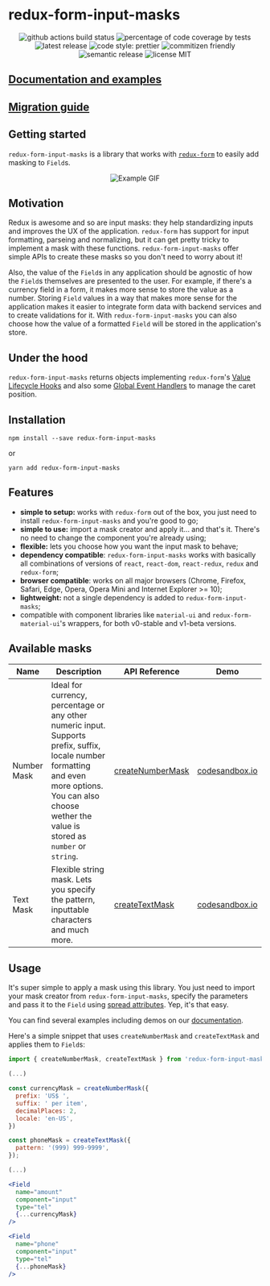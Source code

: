 # redux-form-input-masks

<p align="center">
    <span>
        <img alt="github actions build status" src="https://img.shields.io/github/actions/workflow/status/renato-bohler/redux-form-input-masks/release.yml
">
    </span>
    <span>
        <img alt="percentage of code coverage by tests" src="https://img.shields.io/codecov/c/github/renato-bohler/redux-form-input-masks/master.svg?style=flat-square">
    </span>
    <span>
        <img alt="latest release" src="https://img.shields.io/github/release/renato-bohler/redux-form-input-masks/all.svg?style=flat-square">
    </span>
    <span>
        <img alt="code style: prettier" src="https://img.shields.io/badge/code_style-prettier-ff69b4.svg?style=flat-square">
    </span>
    <span>
        <img alt="commitizen friendly" src="https://img.shields.io/badge/commitizen-friendly-brightgreen.svg?style=flat-square">
    </span>
    <span>
        <img alt="semantic release" src="https://img.shields.io/badge/%20%20%F0%9F%93%A6%F0%9F%9A%80-semantic--release-e10079.svg?style=flat-square">
    </span>
    <span>
        <img alt="license MIT" src="https://img.shields.io/github/license/renato-bohler/redux-form-input-masks.svg?style=flat-square">
    </span>
</p>

## [Documentation and examples](https://renato-bohler.github.io/redux-form-input-masks)

## [Migration guide](https://renato-bohler.github.io/redux-form-input-masks/#/migration-guide)

## Getting started

`redux-form-input-masks` is a library that works with [`redux-form`](https://github.com/erikras/redux-form) to easily add masking to `Field`s.

<div align="center">
    <img alt="Example GIF" src="examples/example.gif">
</div>

## Motivation

Redux is awesome and so are input masks: they help standardizing inputs and improves the UX of the application. `redux-form` has support for input formatting, parseing and normalizing, but it can get pretty tricky to implement a mask with these functions. `redux-form-input-masks` offer simple APIs to create these masks so you don't need to worry about it!

Also, the value of the `Field`s in any application should be agnostic of how the `Field`s themselves are presented to the user. For example, if there's a currency field in a form, it makes more sense to store the value as a number. Storing `Field` values in a way that makes more sense for the application makes it easier to integrate form data with backend services and to create validations for it. With `redux-form-input-masks` you can also choose how the value of a formatted `Field` will be stored in the application's store.

## Under the hood

`redux-form-input-masks` returns objects implementing `redux-form`'s [Value Lifecycle Hooks](https://redux-form.com/7.2.3/docs/valuelifecycle.md/) and also some [Global Event Handlers](https://developer.mozilla.org/en-US/docs/Web/API/GlobalEventHandlers) to manage the caret position.

## Installation

```
npm install --save redux-form-input-masks
```

or

```
yarn add redux-form-input-masks
```

## Features

* **simple to setup:** works with `redux-form` out of the box, you just need to install `redux-form-input-masks` and you're good to go;
* **simple to use:** import a mask creator and apply it... and that's it. There's no need to change the component you're already using;
* **flexible:** lets you choose how you want the input mask to behave;
* **dependency compatible**: `redux-form-input-masks` works with basically all combinations of versions of `react`, `react-dom`, `react-redux`, `redux` and `redux-form`;
* **browser compatible**: works on all major browsers (Chrome, Firefox, Safari, Edge, Opera, Opera Mini and Internet Explorer >= 10);
* **lightweight:** not a single dependency is added to `redux-form-input-masks`;
* compatible with component libraries like `material-ui` and `redux-form-material-ui`'s wrappers, for both v0-stable and v1-beta versions.

## Available masks

| Name        | Description                                                                                                                                                                                                 | API Reference                                                                            | Demo                                                  |
| ----------- | ----------------------------------------------------------------------------------------------------------------------------------------------------------------------------------------------------------- | ---------------------------------------------------------------------------------------- | ----------------------------------------------------- |
| Number Mask | Ideal for currency, percentage or any other numeric input. Supports prefix, suffix, locale number formatting and even more options. You can also choose wether the value is stored as `number` or `string`. | [createNumberMask](https://renato-bohler.github.io/redux-form-input-masks/#/number-mask) | [codesandbox.io](https://codesandbox.io/s/k0op1kwywr) |
| Text Mask   | Flexible string mask. Lets you specify the pattern, inputtable characters and much more.                                                                                                                    | [createTextMask](https://renato-bohler.github.io/redux-form-input-masks/#/text-mask)     | [codesandbox.io](https://codesandbox.io/s/9o5vyqxn84) |

## Usage

It's super simple to apply a mask using this library. You just need to import your mask creator from `redux-form-input-masks`, specify the parameters and pass it to the `Field` using [spread attributes](https://reactjs.org/docs/jsx-in-depth.html#spread-attributes). Yep, it's that easy.

You can find several examples including demos on our [documentation](https://renato-bohler.github.io/redux-form-input-masks).

Here's a simple snippet that uses `createNumberMask` and `createTextMask` and applies them to `Field`s:

```jsx
import { createNumberMask, createTextMask } from 'redux-form-input-masks';

(...)

const currencyMask = createNumberMask({
  prefix: 'US$ ',
  suffix: ' per item',
  decimalPlaces: 2,
  locale: 'en-US',
})

const phoneMask = createTextMask({
  pattern: '(999) 999-9999',
});

(...)

<Field
  name="amount"
  component="input"
  type="tel"
  {...currencyMask}
/>

<Field
  name="phone"
  component="input"
  type="tel"
  {...phoneMask}
/>
```
